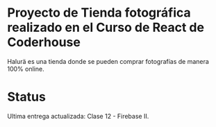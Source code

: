 # Proyecto de Tienda fotográfica realizado en el Curso de React de Coderhouse

Halurä es una tienda donde se pueden comprar fotografías de manera 100% online.

# Status
Ultima entrega actualizada: Clase 12 - Firebase II.


